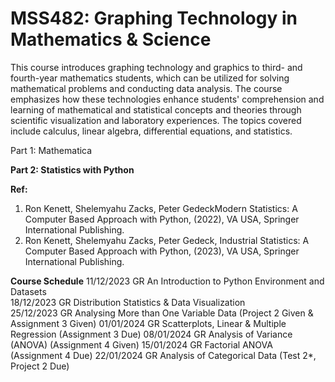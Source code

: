 # MSS482: Graphing Technology in Mathematics &amp; Science

This course introduces graphing technology and graphics to third- and fourth-year mathematics students, which can be utilized for solving mathematical problems and conducting data analysis. The course emphasizes how these technologies enhance students' comprehension and learning of mathematical and statistical concepts and theories through scientific visualization and laboratory experiences. The topics covered include calculus, linear algebra, differential equations, and statistics.

Part 1: Mathematica

**Part 2: Statistics with Python**

**Ref:**
1.	Ron Kenett, Shelemyahu Zacks, Peter GedeckModern Statistics: A Computer Based Approach with Python, (2022), VA USA, Springer International Publishing.
2.	Ron Kenett, Shelemyahu Zacks, Peter Gedeck, Industrial Statistics: A Computer Based Approach with Python, (2023), VA USA, Springer International Publishing.

**Course Schedule**
11/12/2023	GR	An Introduction to Python Environment and Datasets	
18/12/2023	GR	Distribution Statistics & Data Visualization	
25/12/2023	GR	Analysing More than One Variable Data	(Project 2 Given  & Assignment 3 Given)
01/01/2024	GR	Scatterplots, Linear & Multiple Regression	(Assignment 3 Due)
08/01/2024	GR	Analysis of Variance (ANOVA) 	(Assignment 4 Given)
15/01/2024	GR	Factorial ANOVA 	(Assignment 4 Due)
22/01/2024	GR	Analysis of Categorical Data	(Test 2*, Project 2 Due)




